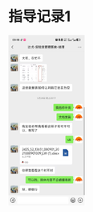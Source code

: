 # 指导记录1

<img src="./assets/6df94d39e6dcc3a0443c1916d38565b0.jpg" alt="6df94d39e6dcc3a0443c1916d38565b0" style="zoom: 33%;" />